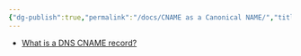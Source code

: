 ```yaml
---
{"dg-publish":true,"permalink":"/docs/CNAME as a Canonical NAME/","title":"CNAME as a Canonical NAME"}
---
```


- [What is a DNS CNAME record?](https://www.cloudflare.com/learning/dns/dns-records/dns-cname-record/)
